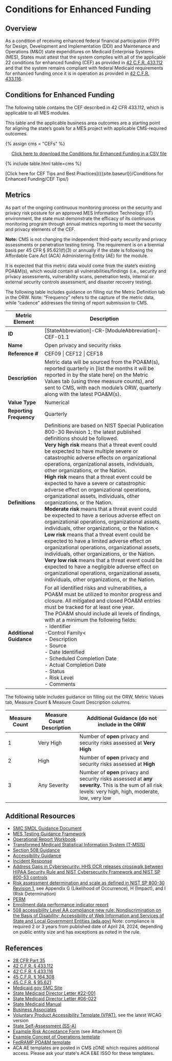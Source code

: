 # Conditions for Enhanced Funding

## Overview
As a condition of receiving enhanced federal financial participation (FFP) for Design, Development and Implementation (DDI) and Maintenance and Operations (M&O) state expenditures on Medicaid Enterprise Systems (MES), States must attest that the system complies with all of the applicable 22 conditions for enhanced funding (CEF) as provided in [42 C.F.R. 433.112](https://www.ecfr.gov/current/title-42/chapter-IV/subchapter-C/part-433/subpart-C/section-433.112) and that the system remains compliant with federal Medicaid requirements for enhanced funding once it is in operation as provided in [42 C.F.R. 433.116](https://www.ecfr.gov/current/title-42/chapter-IV/subchapter-C/part-433/subpart-C/section-433.116).  

## Conditions for Enhanced Funding
The following table contains the CEF described in 42 CFR 433.112, which is applicable to all MES modules.

This table and the applicable business area outcomes are a starting point for aligning the state’s goals for a MES project with applicable CMS-required outcomes. 

{% assign cms = "CEFs" %}

<div align="right" class="ds-u-margin-bottom--2">
  <a href="{{ site.baseurl }}/downloads/{{ cms }}.csv" target="_blank" download>Click here to download the Conditions for Enhanced Funding in a CSV file</a>
</div>

{% include table.html table=cms %}

[Click here for CEF Tips and Best Practices]({{site.baseurl}}/Conditions for Enhanced Funding/CEF Tips/)

## Metrics
As part of the ongoing continuous monitoring process on the security and privacy risk posture for an approved MES Information Technology (IT) environment, the state must demonstrate the efficacy of its continuous monitoring program through annual metrics reporting to meet the security and privacy elements of the CEF.  

**Note:** CMS is not changing the independent third-party security and privacy assessments or penetration testing timing. The requirement is on a biennial basis per 45 CFR § 95.621(f)(3) or annually if the state is following the Affordable Care Act (ACA) Administering Entity (AE) for the module. 

It is expected that this metric data would come from the state’s existing POA&M(s), which would contain all vulnerabilities/findings (i.e., security and privacy assessments, vulnerability scans, penetration tests, internal or external security controls assessment, and disaster recovery testing). 

The following table includes guidance on filling out the Metric Definition tab in the ORW.  Note: “Frequency” refers to the capture of the metric data, while “cadence” addresses the timing of report submission to CMS.

| Metric Element | Description |
| -------------- | ----------- |
| **ID** | [StateAbbreviation]-CR-[ModuleAbbreviation]-CEF-01.1 |
| **Name** | Open privacy and security risks |
| **Reference #** | CEF09 \| CEF12 \| CEF18 |
| **Description** | Metric data will be sourced from the POA&M(s), reported quarterly in [list the months it will be reported in by the state here] on the Metric Values tab (using three measure counts), and sent to CMS, with each module’s ORW, quarterly along with the latest POA&M(s). |
| **Value Type** | Numerical |
| **Reporting Frequency** | Quarterly |
| **Definitions** | Definitions are based on NIST Special Publication 800-30 Revision 1; the latest published definitions should be followed.<br/>**Very high risk** means that a threat event could be expected to have multiple severe or catastrophic adverse effects on organizational operations, organizational assets, individuals, other organizations, or the Nation.<br/>**High risk** means that a threat event could be expected to have a severe or catastrophic adverse effect on organizational operations, organizational assets, individuals, other organizations, or the Nation.<br/>**Moderate risk** means that a threat event could be expected to have a serious adverse effect on organizational operations, organizational assets, individuals, other organizations, or the Nation.<<br/>**Low risk** means that a threat event could be expected to have a limited adverse effect on organizational operations, organizational assets, individuals, other organizations, or the Nation.<br/>**Very low risk** means that a threat event could be expected to have a negligible adverse effect on organizational operations, organizational assets, individuals, other organizations, or the Nation. |
| **Additional Guidance** | For all identified risks and vulnerabilities, a POA&M must be utilized to monitor progress and closure. All mitigated and closed POA&M entries must be tracked for at least one year.<br/>The POA&M should include all levels of findings, with at a minimum the following fields:<br/>- Identifier<br/>-Control Family<<br/>- Description<br/>- Source<br/>- Date Identified<br/>- Scheduled Completion Date<br/>- Actual Completion Date<br/>- Status<br/>- Risk Level<br/>- Comments |

The following table includes guidance on filling out the ORW, Metric Values tab, Measure Count & Measure Count Description columns.  

| Measure Count | Measure Count Description | Additional Guidance (do not include in the ORW |
| ------------- | ------------------------- | ---------------------------------------------- |
| 1 | Very High | Number of **open** privacy and security risks assessed at **Very High** |
| 2 | High | Number of **open** privacy and security risks assessed at **High** |
| 3 | Any Severity | Number of **open** privacy and security risks assessed at **any severity.** This is the sum of all risk levels: very high, high, moderate, low, very low |

## Additional Resources
- [SMC SMDL Guidance Document](https://www.medicaid.gov/medicaid/data-and-systems/downloads/smc-certification-guidance.pdf)
- [MES Testing Guidance Framework](https://www.medicaid.gov/medicaid/data-and-systems/downloads/mes-testing-guidance-framework.pdf)
- [Operational Report Workbook](../../Operational%20Report%20Workbook.xlsx)
- [Transformed Medicaid Statistical Information System (T-MSIS)](https://www.medicaid.gov/medicaid/data-systems/macbis/transformed-medicaid-statistical-information-system-t-msis/index.html)
- [Section 508 Guidance](https://www.section508.gov/test)
- [Accessibility Guidance](https://accessibility.18f.gov)
- [Incident Response](https://www.cms.gov/about-cms/information-systems/privacy/incident-response)
- [Address Gaps in Cybersecurity: HHS OCR releases crosswalk between HIPAA Security Rule and NIST Cybersecurity Framework and NIST SP 800-53 controls](https://www.hhs.gov/guidance/sites/default/files/hhs-guidance-documents//nist-csf-to-hipaa-security-rule-crosswalk-02-22-2016-final.pdf)
- [Risk assessment determination and scale as defined in NIST SP 800-30 Revision 1](https://nvlpubs.nist.gov/nistpubs/Legacy/SP/nistspecialpublication800-30r1.pdf), see Appendix G (Likelihood of Occurrence), H (Impact), and I (Risk Determination)
- [PERM](https://www.cms.gov/data-research/monitoring-programs/improper-payment-measurement-programs/payment-error-rate-measurement-perm)
- [Enrollment data performance indicator report](https://www.medicaid.gov/medicaid/national-medicaid-chip-program-information/medicaid-chip-enrollment-data/monthly-medicaid-chip-application-eligibility-determination-and-enrollment-reports-data/index.html)
- [508 accessibility Level AA compliance new rule: Nondiscrimination on the Basis of Disability; Accessibility of Web Information and Services of State and Local Government Entities (ada.gov)](https://www.ada.gov/assets/pdfs/web-rule.pdf)  Note: compliance is required 2 or 3 years from published date of April 24, 2024, depending on public entity size and has exceptions as noted in the rule.

## References
- [28 CFR Part 35](https://www.ecfr.gov/current/title-28/chapter-I/part-35)
- [42 C.F.R. § 433.112](https://www.ecfr.gov/current/title-42/chapter-IV/subchapter-C/part-433/subpart-C/section-433.112)
- [42 C.F.R. § 433.116](https://www.ecfr.gov/current/title-42/chapter-IV/subchapter-C/part-433/subpart-C/section-433.116)
- [45 C.F.R. § 164.308](https://www.ecfr.gov/current/title-45/subtitle-A/subchapter-C/part-164/subpart-C/section-164.308)
- [45 C.F.R. § 95.621](https://www.ecfr.gov/current/title-45/subtitle-A/subchapter-A/part-95/subpart-F/subject-group-ECFR8ea7e78ba47a262/section-95.621)
- [Medicaid.gov SMC Site](https://www.medicaid.gov/medicaid/data-systems/certification/streamlined-modular-certification/index.html)
- [State Medicaid Director Letter #22-001](https://www.medicaid.gov/sites/default/files/2023-06/smd22001.pdf)
- [State Medicaid Director Letter #06-022](https://downloads.cms.gov/cmsgov/archived-downloads/SMDL/downloads/SMD092006.pdf)
- [State Medicaid Manual](https://www.cms.gov/Regulations-and-Guidance/Guidance/Manuals/Paper-Based-Manuals-Items/CMS021927)
- [Business Associates](https://www.hhs.gov/hipaa/for-professionals/privacy/guidance/business-associates/index.html)
- [Voluntary Product Accessibility Template (VPAT)](https://www.itic.org/policy/accessibility/vpat), see the latest WCAG version 
- [State Self-Assessment (SS-A)](https://www.medicaid.gov/medicaid/data-systems/medicaid-information-technology-architecture/medicaid-information-technology-architecture-framework/index.html)
- [Example Risk Acceptance Form](https://www.cms.gov/files/document/poamprocedurepdf) (see Attachment D) 
- [Example Concept of Operations template](https://www.nasa.gov/reference/appendix-s-concept-of-operations-annotated-outline/)
- [FedRAMP POA&M template](https://www.fedramp.gov/2022-06-28-update-poam-template/)
- ACA AE templates are posted in CMS zONE which requires additional access. Please ask your state's ACA E&E ISSO for these templates.  

[^1]: IEEE Computer Society, March 19, 1998, IEEE Guide for Information Technology—System Definition—Concept of Operations (ConOps) Document (IEEE Std 1362-1998).
[^2]: Office of Management and Budget, December 5, 1994, Operational Concept Description (OCD), Data Item Description DI-IPSC-81430.

